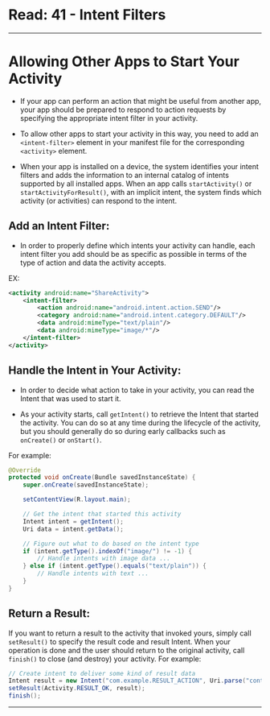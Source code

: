 # Read: 41 - Intent Filters

<hr>

# Allowing Other Apps to Start Your Activity

* If your app can perform an action that might be useful from another app, your app should be prepared to respond to action requests by specifying the appropriate intent filter in your activity.

* To allow other apps to start your activity in this way, you need to add an `<intent-filter>` element in your manifest file for the corresponding `<activity>` element.

* When your app is installed on a device, the system identifies your intent filters and adds the information to an internal catalog of intents supported by all installed apps. When an app calls `startActivity()` or `startActivityForResult()`, with an implicit intent, the system finds which activity (or activities) can respond to the intent.

## Add an Intent Filter:

* In order to properly define which intents your activity can handle, each intent filter you add should be as specific as possible in terms of the type of action and data the activity accepts.

EX:

```xml
<activity android:name="ShareActivity">
    <intent-filter>
        <action android:name="android.intent.action.SEND"/>
        <category android:name="android.intent.category.DEFAULT"/>
        <data android:mimeType="text/plain"/>
        <data android:mimeType="image/*"/>
    </intent-filter>
</activity>

```

## Handle the Intent in Your Activity:

* In order to decide what action to take in your activity, you can read the Intent that was used to start it.

* As your activity starts, call `getIntent()` to retrieve the Intent that started the activity. You can do so at any time during the lifecycle of the activity, but you should generally do so during early callbacks such as `onCreate()` or `onStart()`.

For example:

```java
@Override
protected void onCreate(Bundle savedInstanceState) {
    super.onCreate(savedInstanceState);

    setContentView(R.layout.main);

    // Get the intent that started this activity
    Intent intent = getIntent();
    Uri data = intent.getData();

    // Figure out what to do based on the intent type
    if (intent.getType().indexOf("image/") != -1) {
        // Handle intents with image data ...
    } else if (intent.getType().equals("text/plain")) {
        // Handle intents with text ...
    }
}

```

## Return a Result:

If you want to return a result to the activity that invoked yours, simply call `setResult()` to specify the result code and result Intent. When your operation is done and the user should return to the original activity, call `finish()` to close (and destroy) your activity. 
For example:

```java
// Create intent to deliver some kind of result data
Intent result = new Intent("com.example.RESULT_ACTION", Uri.parse("content://result_uri"));
setResult(Activity.RESULT_OK, result);
finish();
```



<hr>